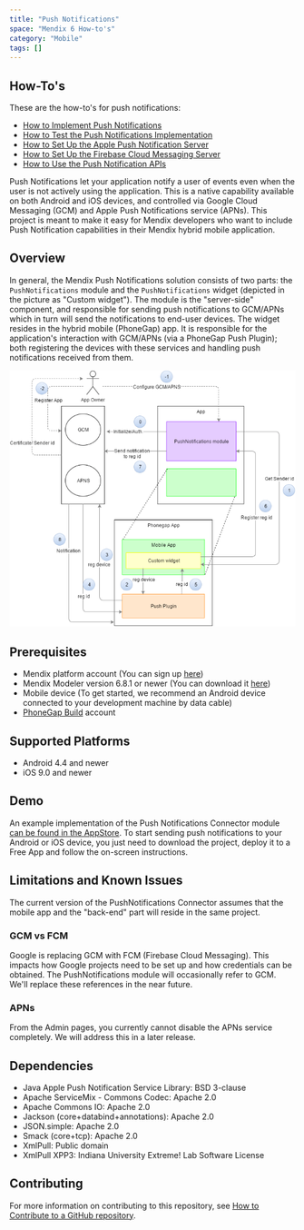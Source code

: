 ```yaml
---
title: "Push Notifications"
space: "Mendix 6 How-to's"
category: "Mobile"
tags: []
---
```


## How-To's

These are the how-to's for push notifications:

* [How to Implement Push Notifications](implementation-guide)
* [How to Test the Push Notifications Implementation](testing-the-implementation)
* [How to Set Up the Apple Push Notification Server](setting-up-apple-push-notification-server)
* [How to Set Up the Firebase Cloud Messaging Server](setting-up-google-firebase-cloud-messaging-server)
* [How to Use the Push Notification APIs](apis)

Push Notifications let your application notify a user of events even when the user is not actively using the application. This is a native capability available on both Android and iOS devices, and controlled via Google Cloud Messaging (GCM) and Apple Push Notifications service (APNs). This project is meant to make it easy for Mendix developers who want to include Push Notification capabilities in their Mendix hybrid mobile application.

## Overview

In general, the Mendix Push Notifications solution consists of two parts: the `PushNotifications` module and the `PushNotifications` widget (depicted in the picture as "Custom widget"). The module is the "server-side" component, and responsible for sending push notifications to GCM/APNs which in turn will send the notifications to end-user devices. The widget resides in the hybrid mobile (PhoneGap) app. It is responsible for the application's interaction with GCM/APNs (via a PhoneGap Push Plugin); both registering the devices with these services and handling push notifications received from them.

![](attachments/19203424/20217881.png)

## Prerequisites

* Mendix platform account (You can sign up [here](https://www.mendix.com/try-now/))
* Mendix Modeler version 6.8.1 or newer (You can download it [here](https://appstore.home.mendix.com/link/modeler))
* Mobile device (To get started, we recommend an Android device connected to your development machine by data cable)
* [PhoneGap Build](https://build.phonegap.com/) account

## Supported Platforms

* Android 4.4 and newer
* iOS 9.0 and newer

## Demo

An example implementation of the Push Notifications Connector module [can be found in the AppStore](https://appstore.home.mendix.com/link/app/3020/Mendix/Push-Notifications-Connector-Demo). To start sending push notifications to your Android or iOS device, you just need to download the project, deploy it to a Free App and follow the on-screen instructions.

## Limitations and Known Issues

The current version of the PushNotifications Connector assumes that the mobile app and the "back-end" part will reside in the same project.

### GCM vs FCM

Google is replacing GCM with FCM (Firebase Cloud Messaging). This impacts how Google projects need to be set up and how credentials can be obtained. The PushNotifications module will occasionally refer to GCM. We'll replace these references in the near future.

### APNs

From the Admin pages, you currently cannot disable the APNs service completely. We will address this in a later release.

## Dependencies

* Java Apple Push Notification Service Library: BSD 3-clause
* Apache ServiceMix - Commons Codec: Apache 2.0
* Apache Commons IO: Apache 2.0
* Jackson (core+databind+annotations): Apache 2.0
* JSON.simple: Apache 2.0
* Smack (core+tcp): Apache 2.0 
* XmlPull: Public domain
* XmlPull XPP3: Indiana University Extreme! Lab Software License

## Contributing

For more information on contributing to this repository, see [How to Contribute to a GitHub repository](contribute-to-a-github-repository).
